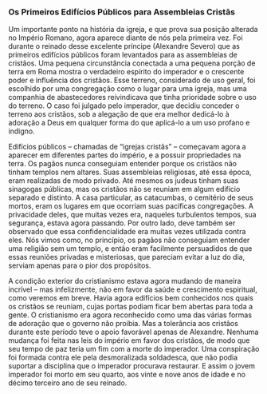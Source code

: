 ### Os Primeiros Edifícios Públicos para Assembleias Cristãs 

Um importante ponto na história da igreja, e que prova sua posição alterada no Império Romano, agora aparece diante de nós pela primeira vez. Foi durante o reinado desse excelente príncipe (Alexandre Severo) que as primeiros edifícios públicos foram levantados para as assembleias de cristãos. Uma pequena circunstância conectada a uma pequena porção de terra em Roma mostra o verdadeiro espírito do imperador e o crescente poder e influência dos cristãos. Esse terreno, considerado de uso geral, foi escolhido por uma congregação como o lugar para uma igreja, mas uma companhia de abastecedores reivindicava que tinha prioridade sobre o uso do terreno. O caso foi julgado pelo imperador, que decidiu conceder o terreno aos cristãos, sob a alegação de que era melhor dedicá-lo à adoração a Deus em qualquer forma do que aplicá-lo a um uso profano e indigno.

Edifícios públicos – chamadas de “igrejas cristãs” – começavam agora a aparecer em diferentes partes do império, e a possuir propriedades na terra. Os pagãos nunca conseguiam entender porque os cristãos não tinham templos nem altares. Suas assembleias religiosas, até essa época, eram realizadas de modo privado. Até mesmos os judeus tinham suas sinagogas públicas, mas os cristãos não se reuniam em algum edifício separado e distinto. A casa particular, as catacumbas, o cemitério de seus mortos, eram os lugares em que ocorriam suas pacíficas congregações. A privacidade deles, que muitas vezes era, naqueles turbulentos tempos, sua segurança, estava agora passando. Por outro lado, deve também ser observado que essa confidencialidade era muitas vezes utilizada contra eles. Nós vimos como, no princípio, os pagãos não conseguiam entender uma religião sem um templo, e então eram facilmente persuadidos de que essas reuniões privadas e misteriosas, que pareciam evitar a luz do dia, serviam apenas para o pior dos propósitos.

A condição exterior do cristianismo estava agora mudando de maneira incrível – mas infelizmente, não em favor da saúde e crescimento espiritual, como veremos em breve. Havia agora edifícios bem conhecidos nos quais os cristãos se reuniam, cujas portas podiam ficar bem abertas para toda a gente. O cristianismo era agora reconhecido como uma das várias formas de adoração que o governo não proibia. Mas a tolerância aos cristãos durante este período teve o apoio favorável apenas de Alexandre. Nenhuma mudança foi feita nas leis do império em favor dos cristãos, de modo que seu tempo de paz teria um fim com a morte do imperador. Uma conspiração foi formada contra ele pela desmoralizada soldadesca, que não podia suportar a disciplina que o imperador procurava restaurar. E assim o jovem imperador foi morto em seu quarto, aos vinte e nove anos de idade e no décimo terceiro ano de seu reinado.
